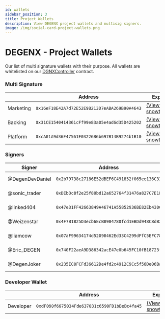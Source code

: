 ```yaml
---
id: wallets
sidebar_position: 3
title: Project Wallets
description: View DEGENX project wallets and multisig signers.
image: /img/social-card-project-wallets.png
---
```


# DEGENX - Project Wallets

Our list of multi signature wallets with their purpose. All wallets are whitelisted on our [DGNXController](https://snowtrace.io/address/0x223b26cc3d0154ee9b625e94eb194940a8ca3867) contract.

### Multi Signature

|           | Address                                                                                                 | Explorer |
| --------- | ----------------------------------------------------------------------------------------------------------------------- |--|
| Marketing | `0x16eF18E42A7d72E52E9B213D7eABA269B90A4643` | [(View on snowtrace.io)](https://snowtrace.io/address/0x16eF18E42A7d72E52E9B213D7eABA269B90A4643) |
| Backing   | `0x31CE1540414361cFf99e83a05e4ad6d35D425202` | [(View on snowtrace.io)](https://snowtrace.io/address/0x31CE1540414361cFf99e83a05e4ad6d35D425202) |
| Platform  | `0xcA01A9d36F47561F03226B6b697B14B9274b1B10` | [(View on snowtrace.io)](https://snowtrace.io/address/0xcA01A9d36F47561F03226B6b697B14B9274b1B10) |

### Signers

| Signer          | Address                                      | Explorer |
| --------------- | -------------------------------------------- | ---- |
| @DegenDevDaniel | `0x2b79738c27186E52dBEF6C491852f065ee136C33` | [(View on snowtrace.io)](https://snowtrace.io/address/0x2b79738c27186E52dBEF6C491852f065ee136C33) |
| @sonic_trader   | `0xDEb3c8f2e25f80bd12a652764f31476a827C7E1F` | [(View on snowtrace.io)](https://snowtrace.io/address/0xDEb3c8f2e25f80bd12a652764f31476a827C7E1F) |
| @linked404      | `0x47e31FF42663849A46741A55852936BE82Eb430C` | [(View on snowtrace.io)](https://snowtrace.io/address/0x47e31FF42663849A46741A55852936BE82Eb430C) |
| @Weizenstar     | `0x4F7B1825D3ecb6EcB8904780fcd1EBDd948C8dB2` | [(View on snowtrace.io)](https://snowtrace.io/address/0x4F7B1825D3ecb6EcB8904780fcd1EBDd948C8dB2) |
| @liamcow        | `0x07aF99634174d52098462Ed33C4299dFfC5EFC78` | [(View on snowtrace.io)](https://snowtrace.io/address/0x07aF99634174d52098462Ed33C4299dFfC5EFC78) |
| @Eric_DEGEN     | `0x740F22aeA9D386342acE47e0b645FC10fB18723f` | [(View on snowtrace.io)](https://snowtrace.io/address/0x740F22aeA9D386342acE47e0b645FC10fB18723f) |
| @DegenJoker     | `0x235EC0FCFd36612De4fd2c4912C9Cc5f56De06Ba` | [(View on snowtrace.io)](https://snowtrace.io/address/0x235EC0FCFd36612De4fd2c4912C9Cc5f56De06Ba) |

### Developer Wallet

|           | Address                                                                                                                 | Explorer |
| --------- | ----------------------------------------------------------------------------------------------------------------------- | ---- |
| Developer | `0xdF090f6675034Fde637031c6590FD1bBeBc4fa45` | [(View on snowtrace.io)](https://snowtrace.io/address/0xdF090f6675034Fde637031c6590FD1bBeBc4fa45) |
